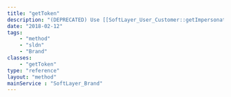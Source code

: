 ```yaml
---
title: "getToken"
description: "(DEPRECATED) Use [[SoftLayer_User_Customer::getImpersonationToken]] method. "
date: "2018-02-12"
tags:
    - "method"
    - "sldn"
    - "Brand"
classes:
    - "getToken"
type: "reference"
layout: "method"
mainService : "SoftLayer_Brand"
---
```


